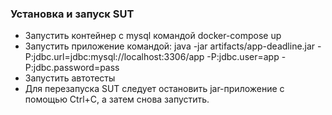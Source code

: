 ### Установка и запуск SUT

 * Запустить контейнер с mysql командой docker-compose up
 * Запустить приложение командой:
   java -jar artifacts/app-deadline.jar -P:jdbc.url=jdbc:mysql://localhost:3306/app -P:jdbc.user=app -P:jdbc.password=pass
 * Запустить автотесты
 * Для перезапуска SUT следует остановить jar-приложение с помощью Ctrl+C, а затем снова запустить.
